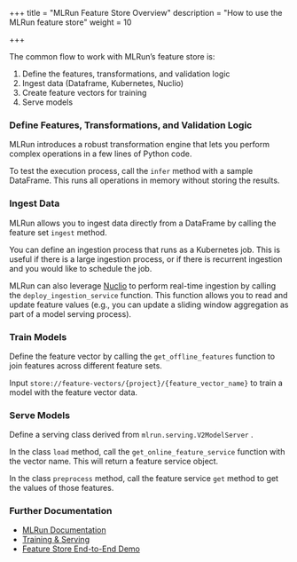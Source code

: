 +++
title = "MLRun Feature Store Overview"
description = "How to use the MLRun feature store"
weight = 10
                    
+++


The common flow to work with MLRun’s feature store is: 

1. Define the features, transformations, and validation logic
2. Ingest data (Dataframe, Kubernetes, Nuclio)
3. Create feature vectors for training
4. Serve models


### Define Features, Transformations, and Validation Logic

MLRun introduces a robust transformation engine that lets you perform complex operations in a few lines of Python code. 

To test the execution process, call the `infer` method with a sample DataFrame.  This runs all operations in memory without storing the results. 


### Ingest Data

MLRun allows you to ingest data directly from a DataFrame by calling the feature set `ingest` method. 

You can define an ingestion process that runs as a Kubernetes job. This is useful if there is a large ingestion process, or if there is recurrent ingestion and you would like to schedule the job.

MLRun can also leverage [Nuclio](https://nuclio.io) to perform real-time ingestion by calling the `deploy_ingestion_service` function. This function allows you to read and update feature values (e.g., you can update a sliding window aggregation as part of a model serving process). 

### Train Models

Define the feature vector by calling the `get_offline_features` function to join features across different feature sets.

Input `store://feature-vectors/{project}/{feature_vector_name}` to train a model with the feature vector data.

### Serve Models

Define a serving class derived from `mlrun.serving.V2ModelServer` .
 
In the class `load` method, call the `get_online_feature_service` function with the vector name. This will return a feature service object. 

In the class `preprocess` method, call the feature service `get` method to get the values of those features.

### Further Documentation

- [MLRun Documentation](https://docs.mlrun.org/en/latest/feature-store/feature-store.html)
- [Training & Serving](https://docs.mlrun.org/en/latest/feature-store/training-serving.html)
- [Feature Store End-to-End Demo](https://docs.mlrun.org/en/latest/feature-store/end-to-end-demo/index.html)